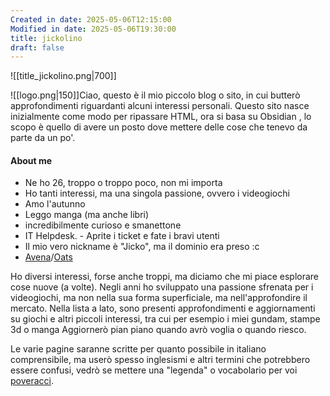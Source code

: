 ```yaml
---
Created in date: 2025-05-06T12:15:00
Modified in date: 2025-05-06T19:30:00
title: jickolino
draft: false
---
```

![[title_jickolino.png|700]]

![[logo.png|150]]Ciao, questo è il mio piccolo blog o sito, in cui butterò approfondimenti riguardanti alcuni interessi personali.
Questo sito nasce inizialmente come modo per ripassare HTML, ora si basa su Obsidian [­](https://www.youtube.com/watch?v=dQw4w9WgXcQ), lo scopo è quello di avere un posto dove mettere delle cose che tenevo da parte da un po'.

#### About me
- Ne ho 26, troppo o troppo poco, non mi importa
- Ho tanti interessi, ma una singola passione, ovvero i videogiochi
- Amo l'autunno
- Leggo manga (ma anche libri)
- incredibilmente curioso e smanettone
- IT Helpdesk. - Aprite i ticket e fate i bravi utenti
- Il mio vero nickname è "Jicko", ma il dominio era preso :c
- [Avena](https://www.youtube.com/watch?v=eROxZEGxhw4)/[Oats](https://www.youtube.com/watch?v=uPNWacFqA7I)

Ho diversi interessi, forse anche troppi, ma diciamo che mi piace esplorare cose nuove (a volte).
Negli anni ho sviluppato una passione sfrenata per i videogiochi, ma non nella sua forma superficiale, ma nell'approfondire il mercato.
Nella lista a lato, sono presenti approfondimenti e aggiornamenti su giochi e altri piccoli interessi, tra cui per esempio i miei gundam, stampe 3d o manga
Aggiornerò pian piano quando avrò voglia o quando riesco.

Le varie pagine saranne scritte per quanto possibile in italiano comprensibile, ma userò spesso inglesismi e altri termini che potrebbero essere confusi, vedrò se mettere una "legenda" o vocabolario per voi [poveracci](https://www.treccani.it/vocabolario/scherzare/).